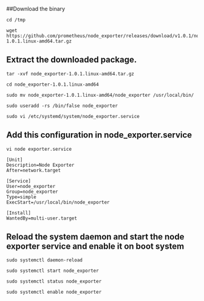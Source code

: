 ##Download the binary
```
cd /tmp
```
```
wget https://github.com/prometheus/node_exporter/releases/download/v1.0.1/node_exporter-1.0.1.linux-amd64.tar.gz
```
## Extract the downloaded package. 
```
tar -xvf node_exporter-1.0.1.linux-amd64.tar.gz
```
```
cd node_exporter-1.0.1.linux-amd64
```
```
sudo mv node_exporter-1.0.1.linux-amd64/node_exporter /usr/local/bin/
```
```
sudo useradd -rs /bin/false node_exporter
```
```
sudo vi /etc/systemd/system/node_exporter.service
```
## Add this configuration in node_exporter.service
```   
vi node exporter.service
```
```
[Unit]
Description=Node Exporter
After=network.target

[Service]
User=node_exporter
Group=node_exporter
Type=simple
ExecStart=/usr/local/bin/node_exporter

[Install]
WantedBy=multi-user.target
```
## Reload the system daemon and start the node exporter service and enable it on boot system 

```
sudo systemctl daemon-reload
```
```
sudo systemctl start node_exporter
```
```
sudo systemctl status node_exporter
```
```
sudo systemctl enable node_exporter
```
